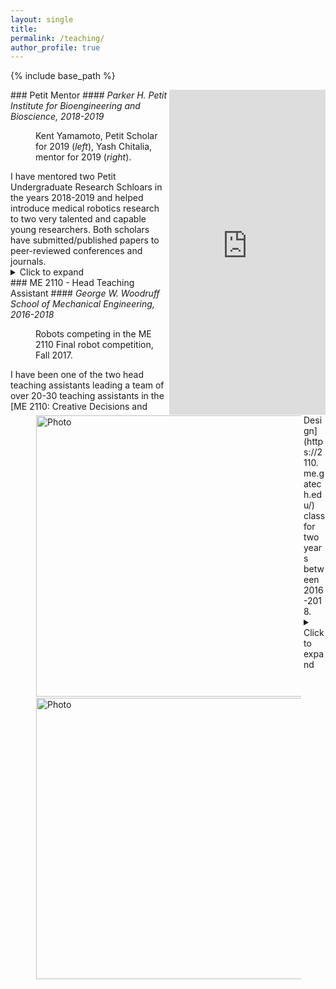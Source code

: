 ```yaml
---
layout: single
title:
permalink: /teaching/
author_profile: true
---
```


{% include base_path %}
<iframe align = "right" src="https://www.linkedin.com/embed/feed/update/urn:li:share:6614667534266351616" height="520" width="250" frameborder="0" allowfullscreen="" title="Embedded post"></iframe>
### Petit Mentor
#### <i>Parker H. Petit Institute for Bioengineering and Bioscience, 2018-2019</i>
<figure><img align="left" src="https://yashchitalia.github.io/images/Yamamoto_Chitalia_resized.jpg" alt="Photo" style="width: 450px; border-radius: 1px; padding: 1px 1px 1px 1px"/>
<figcaption>Kent Yamamoto, Petit Scholar for 2019 (<i>left</i>), Yash Chitalia, mentor for 2019 (<i>right</i>).</figcaption>
</figure>
I have mentored two Petit Undergraduate Research Schloars in the years 2018-2019 and helped introduce medical robotics research to two very talented and capable young researchers. Both scholars have submitted/published papers to peer-reviewed conferences and journals.
<details>
  <summary> Click to expand </summary>
In 2018, I helped my first scholar in the design and development of a simulated environment for the testing of the neuroendoscope tool in ROS and Unity. <b>Her fellowship resulted in a conference paper submitted 
to IROS 2019, held in November 2019 in Macau China.</b><br />
In 2019, this work was continued by the second Petit scholar (Mr. Kent Yamamoto, in the image above). Kent was responsible for designing a realistic phantom brain model from hydrogel and creating a simulated environment
for the testing of the robotic tool. He has also successfully created an electrocautery tool for the robot. Kent's prototype brain model is successfully able to replicate the elasticity of brain matter (E = 1.8 &plusmn; 0.5 kPa).
We successfully finished Kent's Petit mentorship with <b>a submission to Transactions on Robotics journal.</b>
</details>
### ME 2110 - Head Teaching Assistant 
#### <i>George W. Woodruff School of Mechanical Engineering, 2016-2018</i>
<figure><img align="left" src="https://yashchitalia.github.io/images/me2110_3.jpg" alt="Photo" style="width: 450px; border-radius: 1px; padding: 1px 1px 1px 1px"/>
<figcaption>Robots competing in the ME 2110 Final robot competition, Fall 2017.</figcaption>
</figure>
I have been one of the two head teaching assistants leading a team of over 20-30 teaching assistants in the [ME 2110: Creative Decisions and Design](https://2110.me.gatech.edu/) class for two years between 2016-2018.
<details>
  <summary> Click to expand </summary>
In this class, I was responsible for teaching sophomore year ME students mechatronics, [machining (operating lathes, mills, CNC mills, drill press, band-saws, etc)](https://youtu.be/X69bVXh17b8), and the construction of a basic robot to participate in a [competition](https://youtu.be/8o-bAJySsp4) 
held at the end of every semester. Each semester this class has approximately 200-300 students divided into about 60-70 teams. At the end of each term the teams compete with each other for a grand prize.
My teams have won first prize in the competition and top points for ingenuity of their robot's designs.
<figure><img align="left" src="https://yashchitalia.github.io/images/me2110_1.jpg" alt="Photo" style="width: 450px; border-radius: 1px; padding: 1px 1px 1px 1px"/>
<figcaption>Crowds gather every semester to watch ME 2110 competitions.</figcaption>
</figure>
</details>
